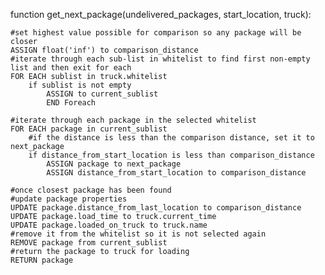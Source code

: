 function get_next_package(undelivered_packages, start_location, truck):

    #set highest value possible for comparison so any package will be closer
    ASSIGN float('inf') to comparison_distance
    #iterate through each sub-list in whitelist to find first non-empty list and then exit for each
    FOR EACH sublist in truck.whitelist
        if sublist is not empty
            ASSIGN to current_sublist
            END Foreach 

    #iterate through each package in the selected whitelist
    FOR EACH package in current_sublist
        #if the distance is less than the comparison distance, set it to next_package
        if distance_from_start_location is less than comparison_distance
            ASSIGN package to next_package
            ASSIGN distance_from_start_location to comparison_distance

    #once closest package has been found
    #update package properties
    UPDATE package.distance_from_last_location to comparison_distance
    UPDATE package.load_time to truck.current_time
    UPDATE package.loaded_on_truck to truck.name
    #remove it from the whitelist so it is not selected again
    REMOVE package from current_sublist
    #return the package to truck for loading
    RETURN package
    